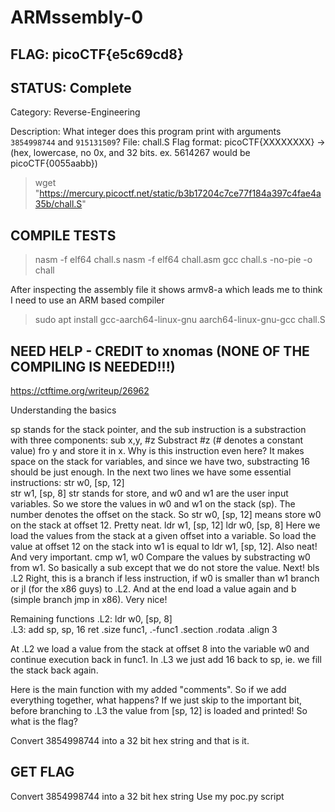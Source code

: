 # ARMssembly-0

## FLAG: picoCTF{e5c69cd8}

## STATUS: Complete

Category: Reverse-Engineering

Description: What integer does this program print with arguments `3854998744` and `915131509`? File: chall.S Flag format: picoCTF{XXXXXXXX} -> (hex, lowercase, no 0x, and 32 bits. ex. 5614267 would be picoCTF{0055aabb})

> wget "https://mercury.picoctf.net/static/b3b17204c7ce77f184a397c4fae4a35b/chall.S"

## COMPILE TESTS

> nasm -f elf64 chall.s
> nasm -f elf64 chall.asm
> gcc chall.s -no-pie -o chall

After inspecting the assembly file it shows armv8-a which leads me to think I need to use an ARM based compiler

> sudo apt install gcc-aarch64-linux-gnu
> aarch64-linux-gnu-gcc chall.S

## NEED HELP - CREDIT to xnomas (NONE OF THE COMPILING IS NEEDED!!!)

<https://ctftime.org/writeup/26962>

Understanding the basics

sp stands for the stack pointer, and the sub instruction is a substraction with three components:
sub x,y, #z
Substract #z (# denotes a constant value) fro y and store it in x. Why is this instruction even here? It makes space on the stack for variables, and since we have two, substracting 16 should be just enough. In the next two lines we have some essential instructions:
str w0, [sp, 12]  
str w1, [sp, 8]
str stands for store, and w0 and w1 are the user input variables. So we store the values in w0 and w1 on the stack (sp). The number denotes the offset on the stack. So str w0, [sp, 12] means store w0 on the stack at offset 12. Pretty neat.
ldr w1, [sp, 12]
ldr w0, [sp, 8]
Here we load the values from the stack at a given offset into a variable. So load the value at offset 12 on the stack into w1 is equal to ldr w1, [sp, 12]. Also neat! And very important.
cmp w1, w0
Compare the values by substracting w0 from w1. So basically a sub except that we do not store the value. Next!
bls .L2
Right, this is a branch if less instruction, if w0 is smaller than w1 branch or jl (for the x86 guys) to .L2. And at the end load a value again and b (simple branch jmp in x86). Very nice!

Remaining functions
.L2:
    ldr w0, [sp, 8]  
.L3:
    add sp, sp, 16
    ret
    .size   func1, .-func1
    .section    .rodata
    .align  3

At .L2 we load a value from the stack at offset 8 into the variable w0 and continue execution back in func1. In .L3 we just add 16 back to sp, ie. we fill the stack back again.

Here is the main function with my added "comments". So if we add everything together, what happens? If we just skip to the important bit, before branching to .L3 the value from [sp, 12] is loaded and printed! So what is the flag?

Convert 3854998744 into a 32 bit hex string and that is it.

## GET FLAG

Convert 3854998744 into a 32 bit hex string
Use my poc.py script
